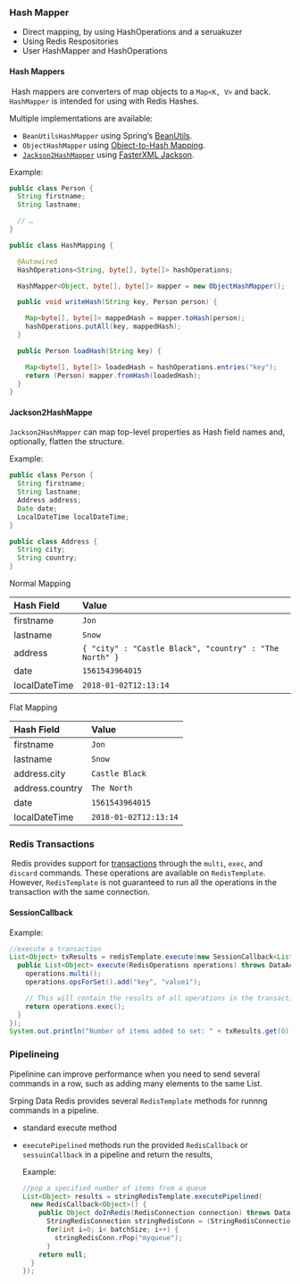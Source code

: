 ### Hash Mapper

- Direct mapping, by using HashOperations and a seruakuzer
- Using Redis Respositories
- User HashMapper and HashOperations



#### Hash Mappers

​	Hash mappers are converters of map objects to a `Map<K, V>` and back. `HashMapper` is intended for using with Redis Hashes.

Multiple implementations are available:

- `BeanUtilsHashMapper` using Spring’s [BeanUtils](https://docs.spring.io/spring/docs/5.3.9/javadoc-api/org/springframework/beans/BeanUtils.html).
- `ObjectHashMapper` using [Object-to-Hash Mapping](https://docs.spring.io/spring-data/redis/docs/2.4.11/reference/html/#redis.repositories.mapping).
- [`Jackson2HashMapper`](https://docs.spring.io/spring-data/redis/docs/2.4.11/reference/html/#redis.hashmappers.jackson2) using [FasterXML Jackson](https://github.com/FasterXML/jackson).

Example:

```java
public class Person {
  String firstname;
  String lastname;

  // …
}

public class HashMapping {

  @Autowired
  HashOperations<String, byte[], byte[]> hashOperations;

  HashMapper<Object, byte[], byte[]> mapper = new ObjectHashMapper();

  public void writeHash(String key, Person person) {

    Map<byte[], byte[]> mappedHash = mapper.toHash(person);
    hashOperations.putAll(key, mappedHash);
  }

  public Person loadHash(String key) {

    Map<byte[], byte[]> loadedHash = hashOperations.entries("key");
    return (Person) mapper.fromHash(loadedHash);
  }
}
```





#### Jackson2HashMappe

`Jackson2HashMapper` can map top-level properties as Hash field names and, optionally, flatten the structure.

Example:

```java
public class Person {
  String firstname;
  String lastname;
  Address address;
  Date date;
  LocalDateTime localDateTime;
}

public class Address {
  String city;
  String country;
}
```



Normal Mapping

| Hash Field    | Value                                                  |
| :------------ | :----------------------------------------------------- |
| firstname     | `Jon`                                                  |
| lastname      | `Snow`                                                 |
| address       | `{ "city" : "Castle Black", "country" : "The North" }` |
| date          | `1561543964015`                                        |
| localDateTime | `2018-01-02T12:13:14`                                  |

Flat Mapping

| Hash Field      | Value                 |
| :-------------- | :-------------------- |
| firstname       | `Jon`                 |
| lastname        | `Snow`                |
| address.city    | `Castle Black`        |
| address.country | `The North`           |
| date            | `1561543964015`       |
| localDateTime   | `2018-01-02T12:13:14` |



### Redis Transactions

​		Redis provides support for [transactions](https://redis.io/topics/transactions) through the `multi`, `exec`, and `discard` commands. These operations are available on `RedisTemplate`. However, `RedisTemplate` is not guaranteed to run all the operations in the transaction with the same connection.



#### SessionCallback

Example:

```java
//execute a transaction
List<Object> txResults = redisTemplate.execute(new SessionCallback<List<Object>>() {
  public List<Object> execute(RedisOperations operations) throws DataAccessException {
    operations.multi();
    operations.opsForSet().add("key", "value1");

    // This will contain the results of all operations in the transaction
    return operations.exec();
  }
});
System.out.println("Number of items added to set: " + txResults.get(0));
```





### Pipelineing

Pipelinine can improve performance when you need to send several commands in a row, such as adding many elements to the same List.



Srping Data Redis provides several `RedisTemplate` methods for runnng commands in a pipeline.

- standard execute method

- `executePipelined` methods run the provided `RedisCallback` or `sessuinCallback` in a pipeline and return the results,

  Example:

  ```java
  //pop a specified number of items from a queue
  List<Object> results = stringRedisTemplate.executePipelined(
    new RedisCallback<Object>() {
      public Object doInRedis(RedisConnection connection) throws DataAccessException {
        StringRedisConnection stringRedisConn = (StringRedisConnection)connection;
        for(int i=0; i< batchSize; i++) {
          stringRedisConn.rPop("myqueue");
        }
      return null;
    }
  });
  ```

  

